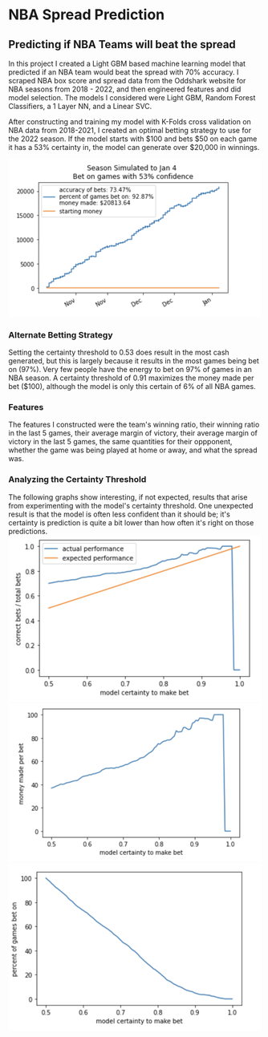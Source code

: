 # NBA Spread Prediction
## Predicting if NBA Teams will beat the spread

In this project I created a Light GBM based machine learning model that predicted if an NBA team would beat the spread with 70% accuracy. I scraped NBA box score and spread data from the Oddshark website for NBA seasons from 2018 - 2022, and then engineered features and did model selection. The models I considered were Light GBM, Random Forest Classifiers, a 1 Layer NN, and a Linear SVC. 

After constructing and training my model with K-Folds cross validation on NBA data from 2018-2021, I created an optimal betting strategy to use for the 2022 season. If the model starts with $100 and bets $50 on each game it has a 53% certainty in, the model can generate over $20,000 in winnings.

![image](figures/Season_Simulated_Actual.png)

### Alternate Betting Strategy 
Setting the certainty threshold to 0.53 does result in the most cash generated, but this is largely because it results in the most games being bet on (97%). Very few people have the energy to bet on 97% of games in an NBA season. A certainty threshold of 0.91 maximizes the money made per bet ($100), although the model is only this certain of 6% of all NBA games.

### Features
The features I constructed were the team's winning ratio, their winning ratio in the last 5 games, their average margin of victory, their average margin of victory in the last 5 games, the same quantities for their oppponent, whether the game was being played at home or away, and what the spread was.




### Analyzing the Certainty Threshold
The following graphs show interesting, if not expected, results that arise from experimenting with the model's certainty threshold. One unexpected result is that the model is often less confident than it should be; it's certainty is prediction is quite a bit lower than how often it's right on those predictions.
![image](figures/model_precision.png)
![image](figures/model_money_per_bet.png)
![image](figures/percent_of_games_bet_on.png)
